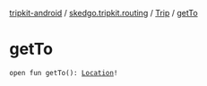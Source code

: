 [tripkit-android](../../index.md) / [skedgo.tripkit.routing](../index.md) / [Trip](index.md) / [getTo](./get-to.md)

# getTo

`open fun getTo(): `[`Location`](../../com.skedgo.android.common.model/-location/index.md)`!`